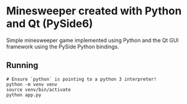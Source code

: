 # Minesweeper created with Python and Qt (PySide6)

Simple minesweeper game implemented using Python and the Qt GUI framework using the PySide Python bindings.

## Running
```shell
# Ensure `python` is pointing to a python 3 interpreter!
python -m venv venv
source venv/bin/activate
python app.py
```

